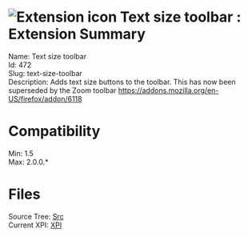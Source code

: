 # ![Extension icon](https://addons.thunderbird.net/user-media/addon_icons/0/472-64.png?modified=1275586177) Text size toolbar : Extension Summary

Name: Text size toolbar  
Id: 472  
Slug: text-size-toolbar  
Description: Adds text size buttons to the toolbar. This has now been superseded by the Zoom toolbar <a rel="nofollow" href="https://addons.mozilla.org/en-US/firefox/addon/6118">https://addons.mozilla.org/en-US/firefox/addon/6118</a>
  

# Compatibility
Min: 1.5  
Max: 2.0.0.*  

# Files

Source Tree: [Src](C:/Dev/Thunderbird/ThunderKdB/xall/xOther/472-text-size-toolbar/src)  
Current XPI: [XPI](C:/Dev/Thunderbird/ThunderKdB/xall/xOther/472-text-size-toolbar/xpi)  



